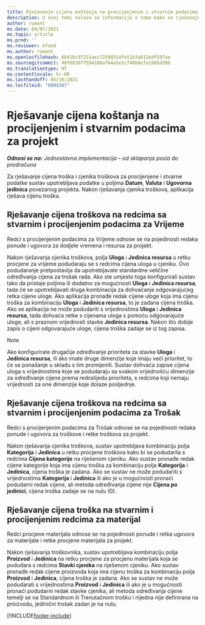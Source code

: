```yaml
---
title: Rješavanje cijena koštanja na procijenjenim i stvarnim podacima za projekt
description: U ovoj temi nalaze se informacije o tome kako se rješavaju cijene koštanja na procijenjenim i stvarnim podacima za projekt.
author: rumant
ms.date: 04/07/2021
ms.topic: article
ms.prod: ''
ms.reviewer: kfend
ms.author: rumant
ms.openlocfilehash: 6b42bc97251aec7259d314fe51b3a012edf597aa
ms.sourcegitcommit: 40f68387f594180af64a5e5c748b6efa188bd300
ms.translationtype: HT
ms.contentlocale: hr-HR
ms.lasthandoff: 05/10/2021
ms.locfileid: "6004387"
---
```

# <a name="resolve-cost-prices-on-project-estimates-and-actuals"></a>Rješavanje cijena koštanja na procijenjenim i stvarnim podacima za projekt 

_**Odnosi se na:** Jednostavna implementacija – od sklapanja posla do predračuna_

Za rješavanje cijena troška i cjenika troškova za procijenjene i stvarne podatke sustav upotrebljava podatke u poljima **Datum**, **Valuta** i **Ugovorna jedinica** povezanog projekta. Nakon rješavanja cjenika troškova, aplikacija rješava cijenu troška.

## <a name="resolving-cost-rates-on-actual-and-estimate-lines-for-time"></a>Rješavanje cijena troškova na redcima sa stvarnim i procijenjenim podacima za Vrijeme

Redci s procijenjenim podacima za Vrijeme odnose se na pojedinosti redaka ponude i ugovora za dodjele vremena i resursa za projekt.

Nakon rješavanja cjenika troškova, polja **Uloga** i **Jedinica resursa** u retku procjene za vrijeme podudaraju se s redcima cijena uloga u cjeniku. Ovo podudaranje pretpostavlja da upotrebljavate standardne veličine određivanja cijena za trošak rada. Ako ste umjesto toga konfigurirali sustav tako da pristaje poljima ili dodatno za mogućnosti **Uloga** i **Jedinica resursa**, tada će se upotrebljavati druga kombinacija za dohvaćanje odgovarajućeg retka cijene uloge. Ako aplikacija pronađe redak cijene uloge koja ima cijenu troška za kombinaciju **Uloga** i **Jedinica resursa**, to je zadana cijena troška. Ako se aplikacija ne može podudariti s vrijednostima **Uloga** i **Jedinica resursa**, tada dohvaća retke s cijenama uloga s pomoću odgovarajuće uloge, ali s praznom vrijednosti stavke **Jedinica resursa**. Nakon što dobije zapis o cijeni odgovarajuće uloge, cijena troška zadaje se iz tog zapisa. 

> [!NOTE]
> Ako konfigurirate drugačije određivanje prioriteta za stavke **Uloga** i **Jedinica resursa**, ili ako imate druge dimenzije koje imaju veći prioritet, to će se ponašanje u skladu s tim promijeniti. Sustav dohvaća zapise cijena uloga s vrijednostima koje se podudaraju sa svakom vrijednošću dimenzije za određivanje cijene prema redoslijedu prioriteta, s redcima koji nemaju vrijednosti za one dimenzije koje dolaze posljednje.

## <a name="resolving-cost-rates-on-actual-and-estimate-lines-for-expense"></a>Rješavanje cijena troškova na redcima sa stvarnim i procijenjenim podacima za Trošak

Redci s procijenjenim podacima za Trošak odnose se na pojedinosti redaka ponude i ugovora za troškove i retke troškova za projekt.

Nakon rješavanja cjenika troškova, sustav upotrebljava kombinaciju polja **Kategorija** i **Jedinica** u retku procjene troškova kako bi se podudarila s redcima **Cijena kategorije** na riješenom cjeniku. Ako sustav pronađe redak cijene kategorije koja ima cijenu troška za kombinaciju polja **Kategorija** i **Jedinica**, cijena troška je zadana. Ako se sustav ne može podudariti s vrijednostima **Kategorija** i **Jedinica** ili ako je u mogućnosti pronaći podudarni redak cijene, ali metoda određivanja cijene nije **Cijena po jedinici**, cijena troška zadaje se na nulu (0).

## <a name="resolving-cost-rates-on-actual-and-estimate-lines-for-material"></a>Rješavanje cijena troška na stvarnim i procijenjenim redcima za materijal

Redci procjene materijala odnose se na pojedinosti ponude i retka ugovora za materijale i retke procjene materijala za projekt.

Nakon rješavanja troškovnika, sustav upotrebljava kombinaciju polja **Proizvod** i **Jedinica** na retku procjene za procjenu materijala koja se podudara s redcima **Stavki cjenika** na riješenom cjeniku. Ako sustav pronađe redak cijene proizvoda koja ima cijenu troška za kombinaciju polja **Proizvod** i **Jedinica**, cijena troška je zadana. Ako se sustav ne može podudarati s vrijednostima **Proizvod** i **Jedinica** ili ako je u mogućnosti pronaći podudarni redak stavke cjenika, ali metoda određivanja cijene temelji se na Standardnom ili Trenutačnom trošku i nijedna nije definirana na proizvodu, jedinični trošak zadan je na nulu.


[!INCLUDE[footer-include](../../includes/footer-banner.md)]

